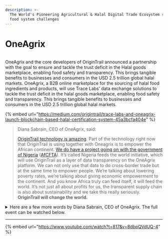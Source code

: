 ```yaml
---
description: >-
  The World's Pioneering Agricultural & Halal Digital Trade Ecosystem solving
  food system challenges
---
```


# OneAgrix

<figure><img src="https://miro.medium.com/max/720/1*hR1vFO85ArXUf6fuU9nYNg@2x.jpeg" alt=""><figcaption></figcaption></figure>

OneAgrix and the core developers of OriginTrail announced a partnership with the goal to ensure and tackle the trust deficit in the Halal goods marketplace, enabling food safety and transparency. This brings tangible benefits to businesses and consumers in the USD 2.5 trillion global halal markets. OneAgrix, a B2B online marketplace for the sourcing of halal food ingredients and products, will use Trace Labs’ data exchange solutions to tackle the trust deficit in the halal goods marketplace, enabling food safety and transparency. This brings tangible benefits to businesses and consumers in the USD 2.5 trillion global halal markets.

{% embed url="https://medium.com/origintrail/trace-labs-and-oneagrix-launch-blockchain-based-halal-certification-system-45a3bcfa404e" %}

> Diana Sabrain, CEO of OneAgrix, said:&#x20;
>
> [OriginTrail technology is amazing](https://youtu.be/8dbpQVdUQ-4?t=2958). Part of the technology right now that OriginTrail is using together with Oneagrix is to empower the African continent. [We do have a project going on with the government of Nigeria](https://halalfocus.net/nigeria-to-leverage-on-public-private-partnership-with-oneagrix-for-better-agriculture-and-halal-market-access-under-afcfta/) ([AfCFTA](https://www.salaamgateway.com/story/what-is-the-african-continental-free-trade-area-and-why-does-it-matter-to-the-islamic-economy?utm\_source=Salaam+Gateway+Weekly+Newsletters\&utm\_campaign=2ef78aad3e-EMAIL\_CAMPAIGN\_2019\_11\_24\_06\_09\_COPY\_01\&utm\_medium=email\&utm\_term=0\_c1e2a0613b-2ef78aad3e-229598204)). It’s called Nigeria feeds the world initiative, which will use OriginTrail as a layer of data transparency on the OneAgrix platform. We can not only use that data to do cross-border trade but at the same time to empower people. We’re talking about lowering poverty rates, we’re talking about giving economic empowerment to the continent. And you know Africa truly can feed itself, it will feed the world. It’s not just all about profits for us, the transparent supply chain is also about sustainability and we take this really seriously. **OriginTrail will change the world.**

<details>

<summary>Here are a few more words by Diana Sabrain, CEO of OneAgrix. The full event can be watched below. </summary>

[What OneAgrix does is](https://youtu.be/8dbpQVdUQ-4?t=817) we are the world’s largest halal and agricultural digital trade ecosystem. What we do is we have an end-to-end solution for cross-border trade and this would span from DNA traceability solutions all the way to matching solutions, payment, logistics. All in on one platform.

[What we’ve been doing with OriginTrail](https://youtu.be/8dbpQVdUQ-4?t=841) since 2019 was to create an e-commerce environment where we could verify data agriculture to cart. What we are doing is also consolidating agricultural and halal data onto one platform and it allows us to create more transparency. The transparent supply chain is also about sustainability and we take this really seriously.

[When we speak to procurement offices](https://youtu.be/8dbpQVdUQ-4?t=2337) from the halal sector, where 7-8% of procurement offices that purchase halal products are non-Muslims, they don’t know any better about halal certification data. Some of them would not be able to ascertain whether in terms of import laws, is the halal certification accredited So, you are now looking at a $2,5Tn industry being fragmented as one, but how is data traveling?… This is where we partnered with OriginTrail.

</details>

****

{% embed url="https://www.youtube.com/watch?t=817&v=8dbpQVdUQ-4" %}
